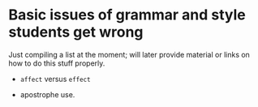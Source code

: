 # Basic issues of grammar and style students get wrong

Just compiling a list at the moment; will later provide material or links on how to do this stuff properly.

- `affect` versus `effect`

- apostrophe use.
